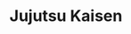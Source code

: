 ---
layout: lecteur.njk
tags : jjk

title : Jujutsu Kaisen
episode : 20
saison : 1
iframe : https://streamtape.com/e/VWobpD1W8jCKw93/jbksn_20.mp4

cc :  VostFr
---